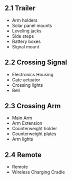 ## 2.1 Trailer

* Arm holders
* Solar panel mounts
* Leveling jacks
* Side steps
* Battery boxes
* Signal mount

## 2.2 Crossing Signal

* Electronics Housing
* Gate actuator
* Crossing lights
* Bell

## 2.3 Crossing Arm

* Main Arm
* Arm Extension
* Counterweight holder
* Counterweight plates
* Arm lights

## 2.4 Remote

* Remote
* Wireless Charging Cradle
